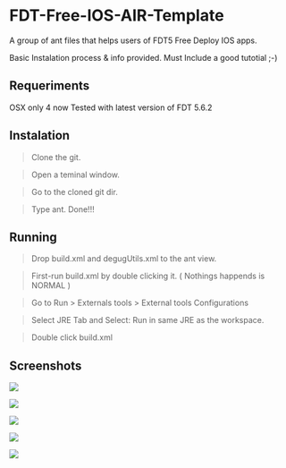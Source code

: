 FDT-Free-IOS-AIR-Template
===========================================
A group of ant files that helps users of FDT5 Free Deploy IOS apps.

Basic Instalation process & info provided. Must Include a good tutotial ;-)

Requeriments
----------------
OSX only 4 now
Tested with latest version of FDT 5.6.2

Instalation
----------------

> Clone the git.

> Open a teminal window.

> Go to the cloned git dir.

> Type ant. Done!!!


Running
----------------         

> Drop build.xml and degugUtils.xml to the ant view.

> First-run build.xml by double clicking it. ( Nothings happends is NORMAL )

> Go to Run > Externals tools > External tools Configurations

> Select JRE Tab and Select: Run in same JRE as the workspace.

> Double click build.xml


Screenshots
----------------  

![](https://raw.github.com/xperiments/FDT-Free-IOS-AIR-Template/master/images/01.png)

![](https://raw.github.com/xperiments/FDT-Free-IOS-AIR-Template/master/images/02.png)

![](https://raw.github.com/xperiments/FDT-Free-IOS-AIR-Template/master/images/03.png)

![](https://raw.github.com/xperiments/FDT-Free-IOS-AIR-Template/master/images/04.png)

![](https://raw.github.com/xperiments/FDT-Free-IOS-AIR-Template/master/images/05.png)
